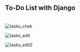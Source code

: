 ## To-Do List with Django


#
![tasks_chek](https://user-images.githubusercontent.com/63586427/145622094-6ad9e875-89eb-419c-8a7f-720c74931517.png)


![tasks_edit](https://user-images.githubusercontent.com/63586427/145622120-2b7c2e1d-514e-48a8-96c0-65b3243391c9.png)


![tasks_edit2](https://user-images.githubusercontent.com/63586427/145622473-2260e3f6-ea54-4bc8-8841-c577561d6184.png)

